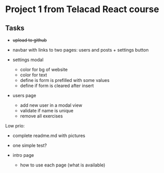 # Project 1 from Telacad React course


## Tasks

- ~~upload to github~~

- navbar with links to two pages: users and posts + settings button


- settings modal
    - color for bg of website
    - color for text
    - define is form is prefilled with some values
    - define if form is cleared after insert


- users page
    - add new user in a modal view
    - validate if name is unique
    - remove all exercises


Low prio:

- complete readme.md with pictures

- one simple test?

- intro page
  - how to use each page (what is available)
